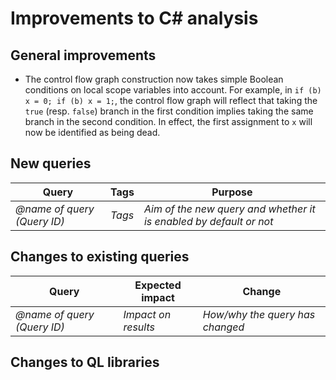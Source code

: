 # Improvements to C# analysis

## General improvements

* The control flow graph construction now takes simple Boolean conditions on local scope variables into account. For example, in `if (b) x = 0; if (b) x = 1;`, the control flow graph will reflect that taking the `true` (resp. `false`) branch in the first condition implies taking the same branch in the second condition. In effect, the first assignment to `x` will now be identified as being dead.

## New queries

| **Query**                   | **Tags**  | **Purpose**                                                        |
|-----------------------------|-----------|--------------------------------------------------------------------|
| *@name of query (Query ID)* | *Tags*    |*Aim of the new query and whether it is enabled by default or not*  |

## Changes to existing queries

| **Query**                  | **Expected impact**    | **Change**                                                       |
|----------------------------|------------------------|------------------------------------------------------------------|
| *@name of query (Query ID)*| *Impact on results*    | *How/why the query has changed*                                  |


## Changes to QL libraries
